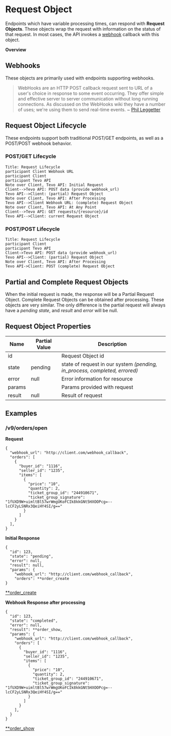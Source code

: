 # Request Object

Endpoints which have variable processing times, can respond with **Request Objects**.  These objects wrap the request with information on the status of that request.  In most cases, the API invokes a [webhook][webhook] callback with this object.

**Overview**

<!-- toc -->

## Webhooks

These objects are primarily used with endpoints supporting webhooks.

>WebHooks are an HTTP POST callback request sent to URL of a user's choice in response to some event occurring. They offer simple and effective server to server communication without long running connections. As discussed on the WebHooks wiki they have a number of uses; we're using them to send real-time events. ~ [Phil Leggetter][webhook]


## Request Object Lifecycle

These endpoints support both traditional POST/GET endpoints, as well as a POST/POST webhook behavior.  

### POST/GET Lifecycle
```sequence
Title: Request Lifecycle
participant Client Webhook URL
participant Client
participant Tevo API
Note over Client, Tevo API: Initial Request
Client-->Tevo API: POST data (provide webhook_url)
Tevo API-->Client: (partial) Request Object
Note over Client, Tevo API: After Processing
Tevo API-->Client Webhook URL: (complete) Request Object
Note over Client, Tevo API: At Any Point
Client-->Tevo API: GET requests/{resource}/id
Tevo API-->Client: current Request Object
```

### POST/POST Lifecycle

```sequence
Title: Request Lifecycle
participant Client
participant Tevo API
Client->Tevo API: POST data (provide webhook_url)
Tevo API-->Client: (partial) Request Object
Note over Client, Tevo API: After Processing
Tevo API->Client: POST (complete) Request Object
```

## Partial and Complete Request Objects

When the initial request is made, the response will be a Partial Request Object.
Complete Request Objects can be obtained after processing.
These objects are very similar.
The only difference is the partial request will always have a *pending* *state*, and *result* and *error* will be null.


## Request Object Properties
| Name    | Partial Value | Description                                                               |
|---------|---------------|---------------------------------------------------------------------------|
| id      |               | Request Object id                                                         |
| state   | pending       | state of request in our system *(pending, in_process, completed, errored)* |
| error   | null          | Error information for resource                                             |
| params  |               | Params provided with request                                               |
| result  | null          | Result of request                                                      |

## Examples

### /v9/orders/open

**Request**
```
{
  "webhook_url": "http://client.com/webhook_callback",
  "orders": [
    {
      "buyer_id": "1116",
      "seller_id": "1235",
      "items": [
        {
          "price": "10",
          "quantity": 2,
          "ticket_group_id": "244910671",
          "ticket_group_signature": "1fUXD9W+uimltBl57wrWmgUKoFCIk8kkGNt5HXOOPcg=--lcCF2yLSNRx3QeiHY4SI/g=="
        }
      ]
    }
  ],
}
```

**Initial Response**
```
{
  "id": 123,
  "state": "pending",
  "error": null,
  "result": null,
  "params": {
    "webhook_url": "http://client.com/webhook_callback",
    "orders": **order_create
}
```
[**order_create](https://ticketevolution.atlassian.net/wiki/pages/viewpage.action?pageId=9994275)

**Webhook Response after processing**
```
{
  "id": 123,
  "state": "completed",
  "error": null,
  "result": **order_show,
  "params": {
    "webhook_url": "http://client.com/webhook_callback",
    "orders": [
      {
        "buyer_id": "1116",
        "seller_id": "1235",
        "items": [
          {
            "price": "10",
            "quantity": 2,
            "ticket_group_id": "244910671",
            "ticket_group_signature": "1fUXD9W+uimltBl57wrWmgUKoFCIk8kkGNt5HXOOPcg=--lcCF2yLSNRx3QeiHY4SI/g=="
          }
        ]
      }
    ],
  }
}
```
[**order_show](https://ticketevolution.atlassian.net/wiki/pages/viewpage.action?pageId=4129639)

[webhook]: http://www.programmableweb.com/news/what-are-webhooks-and-how-do-they-enable-real-time-web/2012/01/30